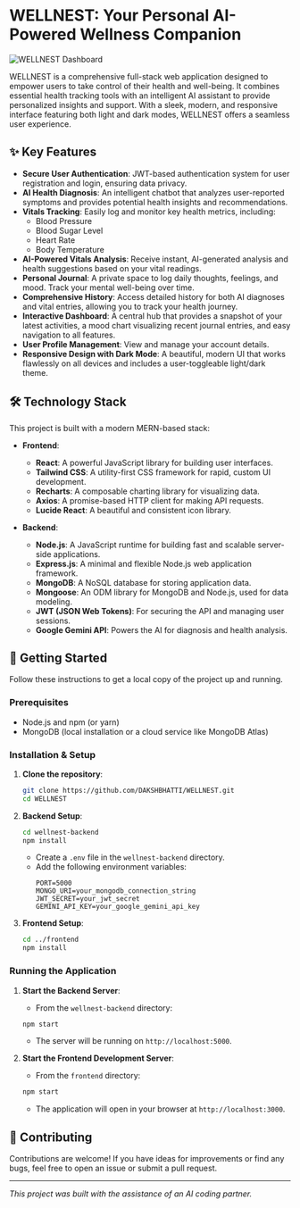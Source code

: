 # WELLNEST: Your Personal AI-Powered Wellness Companion

![WELLNEST Dashboard](https://i.imgur.com/your-dashboard-screenshot.png) <!-- Replace with an actual screenshot URL -->

WELLNEST is a comprehensive full-stack web application designed to empower users to take control of their health and well-being. It combines essential health tracking tools with an intelligent AI assistant to provide personalized insights and support. With a sleek, modern, and responsive interface featuring both light and dark modes, WELLNEST offers a seamless user experience.

## ✨ Key Features

- **Secure User Authentication**: JWT-based authentication system for user registration and login, ensuring data privacy.
- **AI Health Diagnosis**: An intelligent chatbot that analyzes user-reported symptoms and provides potential health insights and recommendations.
- **Vitals Tracking**: Easily log and monitor key health metrics, including:
  - Blood Pressure
  - Blood Sugar Level
  - Heart Rate
  - Body Temperature
- **AI-Powered Vitals Analysis**: Receive instant, AI-generated analysis and health suggestions based on your vital readings.
- **Personal Journal**: A private space to log daily thoughts, feelings, and mood. Track your mental well-being over time.
- **Comprehensive History**: Access detailed history for both AI diagnoses and vital entries, allowing you to track your health journey.
- **Interactive Dashboard**: A central hub that provides a snapshot of your latest activities, a mood chart visualizing recent journal entries, and easy navigation to all features.
- **User Profile Management**: View and manage your account details.
- **Responsive Design with Dark Mode**: A beautiful, modern UI that works flawlessly on all devices and includes a user-toggleable light/dark theme.

## 🛠️ Technology Stack

This project is built with a modern MERN-based stack:

- **Frontend**:
  - **React**: A powerful JavaScript library for building user interfaces.
  - **Tailwind CSS**: A utility-first CSS framework for rapid, custom UI development.
  - **Recharts**: A composable charting library for visualizing data.
  - **Axios**: A promise-based HTTP client for making API requests.
  - **Lucide React**: A beautiful and consistent icon library.

- **Backend**:
  - **Node.js**: A JavaScript runtime for building fast and scalable server-side applications.
  - **Express.js**: A minimal and flexible Node.js web application framework.
  - **MongoDB**: A NoSQL database for storing application data.
  - **Mongoose**: An ODM library for MongoDB and Node.js, used for data modeling.
  - **JWT (JSON Web Tokens)**: For securing the API and managing user sessions.
  - **Google Gemini API**: Powers the AI for diagnosis and health analysis.

## 🚀 Getting Started

Follow these instructions to get a local copy of the project up and running.

### Prerequisites

- Node.js and npm (or yarn)
- MongoDB (local installation or a cloud service like MongoDB Atlas)

### Installation & Setup

1.  **Clone the repository**:
    ```bash
    git clone https://github.com/DAKSHBHATTI/WELLNEST.git
    cd WELLNEST
    ```

2.  **Backend Setup**:
    ```bash
    cd wellnest-backend
    npm install
    ```
    - Create a `.env` file in the `wellnest-backend` directory.
    - Add the following environment variables:
      ```
      PORT=5000
      MONGO_URI=your_mongodb_connection_string
      JWT_SECRET=your_jwt_secret
      GEMINI_API_KEY=your_google_gemini_api_key
      ```

3.  **Frontend Setup**:
    ```bash
    cd ../frontend
    npm install
    ```

### Running the Application

1.  **Start the Backend Server**:
    - From the `wellnest-backend` directory:
    ```bash
    npm start
    ```
    - The server will be running on `http://localhost:5000`.

2.  **Start the Frontend Development Server**:
    - From the `frontend` directory:
    ```bash
    npm start
    ```
    - The application will open in your browser at `http://localhost:3000`.

## 🤝 Contributing

Contributions are welcome! If you have ideas for improvements or find any bugs, feel free to open an issue or submit a pull request.

---

*This project was built with the assistance of an AI coding partner.*
